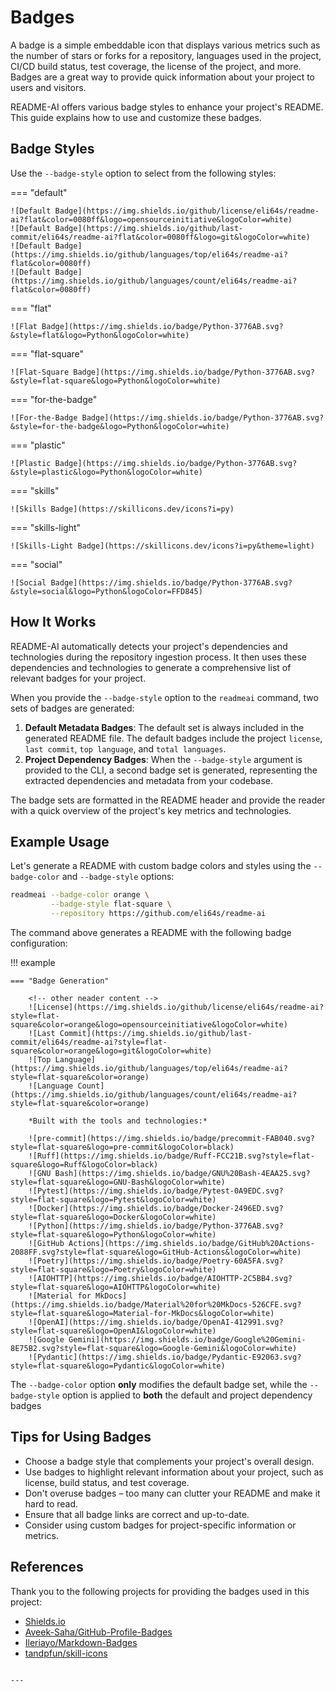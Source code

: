 # Badges

A badge is a simple embeddable icon that displays various metrics such as the number of stars or forks for a repository, languages used in the project, CI/CD build status, test coverage, the license of the project, and more. Badges are a great way to provide quick information about your project to users and visitors.

README-AI offers various badge styles to enhance your project's README. This guide explains how to use and customize these badges.

## Badge Styles

Use the `--badge-style` option to select from the following styles:

=== "default"

    ![Default Badge](https://img.shields.io/github/license/eli64s/readme-ai?flat&color=0080ff&logo=opensourceinitiative&logoColor=white)
    ![Default Badge](https://img.shields.io/github/last-commit/eli64s/readme-ai?flat&color=0080ff&logo=git&logoColor=white)
    ![Default Badge](https://img.shields.io/github/languages/top/eli64s/readme-ai?flat&color=0080ff)
    ![Default Badge](https://img.shields.io/github/languages/count/eli64s/readme-ai?flat&color=0080ff)

=== "flat"

    ![Flat Badge](https://img.shields.io/badge/Python-3776AB.svg?&style=flat&logo=Python&logoColor=white)

=== "flat-square"

    ![Flat-Square Badge](https://img.shields.io/badge/Python-3776AB.svg?&style=flat-square&logo=Python&logoColor=white)

=== "for-the-badge"

    ![For-the-Badge Badge](https://img.shields.io/badge/Python-3776AB.svg?&style=for-the-badge&logo=Python&logoColor=white)

=== "plastic"

    ![Plastic Badge](https://img.shields.io/badge/Python-3776AB.svg?&style=plastic&logo=Python&logoColor=white)

=== "skills"

    ![Skills Badge](https://skillicons.dev/icons?i=py)

=== "skills-light"

    ![Skills-Light Badge](https://skillicons.dev/icons?i=py&theme=light)

=== "social"

    ![Social Badge](https://img.shields.io/badge/Python-3776AB.svg?&style=social&logo=Python&logoColor=FFD845)

## How It Works

README-AI automatically detects your project's dependencies and technologies during the repository ingestion process. It then uses these dependencies and technologies to generate a comprehensive list of relevant badges for your project.

When you provide the `--badge-style` option to the `readmeai` command, two sets of badges are generated:

1. **Default Metadata Badges**: The default set is always included in the generated README file. The default badges include the project `license`, `last commit`, `top language`, and `total languages`.
2. **Project Dependency Badges**: When the `--badge-style` argument is provided to the CLI, a second badge set is generated, representing the extracted dependencies and metadata from your codebase.

The badge sets are formatted in the README header and provide the reader with a quick overview of the project's key metrics and technologies.

## Example Usage

Let's generate a README with custom badge colors and styles using the `--badge-color` and `--badge-style` options:

```bash
readmeai --badge-color orange \
         --badge-style flat-square \
         --repository https://github.com/eli64s/readme-ai
```

The command above generates a README with the following badge configuration:

!!! example

    === "Badge Generation"

        <!-- other neader content -->
        ![License](https://img.shields.io/github/license/eli64s/readme-ai?style=flat-square&color=orange&logo=opensourceinitiative&logoColor=white)
        ![Last Commit](https://img.shields.io/github/last-commit/eli64s/readme-ai?style=flat-square&color=orange&logo=git&logoColor=white)
        ![Top Language](https://img.shields.io/github/languages/top/eli64s/readme-ai?style=flat-square&color=orange)
        ![Language Count](https://img.shields.io/github/languages/count/eli64s/readme-ai?style=flat-square&color=orange)

        *Built with the tools and technologies:*

        ![pre-commit](https://img.shields.io/badge/precommit-FAB040.svg?style=flat-square&logo=pre-commit&logoColor=black)
        ![Ruff](https://img.shields.io/badge/Ruff-FCC21B.svg?style=flat-square&logo=Ruff&logoColor=black)
        ![GNU Bash](https://img.shields.io/badge/GNU%20Bash-4EAA25.svg?style=flat-square&logo=GNU-Bash&logoColor=white)
        ![Pytest](https://img.shields.io/badge/Pytest-0A9EDC.svg?style=flat-square&logo=Pytest&logoColor=white)
        ![Docker](https://img.shields.io/badge/Docker-2496ED.svg?style=flat-square&logo=Docker&logoColor=white)
        ![Python](https://img.shields.io/badge/Python-3776AB.svg?style=flat-square&logo=Python&logoColor=white)
        ![GitHub Actions](https://img.shields.io/badge/GitHub%20Actions-2088FF.svg?style=flat-square&logo=GitHub-Actions&logoColor=white)
        ![Poetry](https://img.shields.io/badge/Poetry-60A5FA.svg?style=flat-square&logo=Poetry&logoColor=white)
        ![AIOHTTP](https://img.shields.io/badge/AIOHTTP-2C5BB4.svg?style=flat-square&logo=AIOHTTP&logoColor=white)
        ![Material for MkDocs](https://img.shields.io/badge/Material%20for%20MkDocs-526CFE.svg?style=flat-square&logo=Material-for-MkDocs&logoColor=white)
        ![OpenAI](https://img.shields.io/badge/OpenAI-412991.svg?style=flat-square&logo=OpenAI&logoColor=white)
        ![Google Gemini](https://img.shields.io/badge/Google%20Gemini-8E75B2.svg?style=flat-square&logo=Google-Gemini&logoColor=white)
        ![Pydantic](https://img.shields.io/badge/Pydantic-E92063.svg?style=flat-square&logo=Pydantic&logoColor=white)


The `--badge-color` option **only** modifies the default badge set, while the `--badge-style` option is applied to **both** the default and project dependency badges


## Tips for Using Badges

- Choose a badge style that complements your project's overall design.
- Use badges to highlight relevant information about your project, such as license, build status, and test coverage.
- Don't overuse badges – too many can clutter your README and make it hard to read.
- Ensure that all badge links are correct and up-to-date.
- Consider using custom badges for project-specific information or metrics.

## References

Thank you to the following projects for providing the badges used in this project:

- [Shields.io](https://shields.io/)
- [Aveek-Saha/GitHub-Profile-Badges](https://github.com/Aveek-Saha/GitHub-Profile-Badges)
- [Ileriayo/Markdown-Badges](https://github.com/Ileriayo/markdown-badges)
- [tandpfun/skill-icons](https://github.com/tandpfun/skill-icons)
```

---
